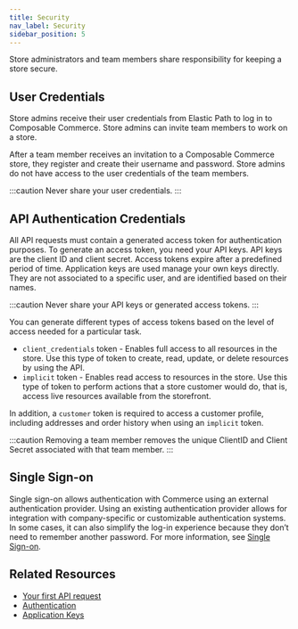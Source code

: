 ```yaml
---
title: Security
nav_label: Security
sidebar_position: 5
---
```


Store administrators and team members share responsibility for keeping a store secure.

## User Credentials

Store admins receive their user credentials from Elastic Path to log in to Composable Commerce. Store admins can invite team members to work on a store.

After a team member receives an invitation to a Composable Commerce store, they register and create their username and password. Store admins do not have access to the user credentials of the team members.

:::caution
Never share your user credentials.
:::

## API Authentication Credentials

All API requests must contain a generated access token for authentication purposes. To generate an access token, you need your API keys. API keys are the client ID and client secret. Access tokens expire after a predefined period of time. Application keys are used manage your own keys directly. They are not associated to a specific user, and are identified based on their names.


:::caution
Never share your API keys or generated access tokens.
:::

You can generate different types of access tokens based on the level of access needed for a particular task.

- `client_credentials` token - Enables full access to all resources in the store. Use this type of token to create, read, update, or delete resources by using the API.
- `implicit` token - Enables read access to resources in the store. Use this type of token to perform actions that a store customer would do, that is, access live resources available from the storefront.

In addition, a `customer` token is required to access a customer profile, including addresses and order history when using an `implicit` token.

:::caution
Removing a team member removes the unique ClientID and Client Secret associated with that team member.
:::

## Single Sign-on

Single sign-on allows authentication with Commerce using an external authentication provider. Using an existing authentication provider allows for integration with company-specific or customizable authentication systems. In some cases, it can also simplify the log-in experience because they don’t need to remember another password. For more information, see [Single Sign-on](/guides/Getting%20Started/authentication/single-sign-on/openid).

## Related Resources

- [Your first API request](/guides/Getting%20Started/api-overview/your-first-api-request)
- [Authentication](/guides/Getting%20Started/authentication/overview)
- [Application Keys](/guides/Getting%20Started/authentication/application-keys/application-keys-overview)
